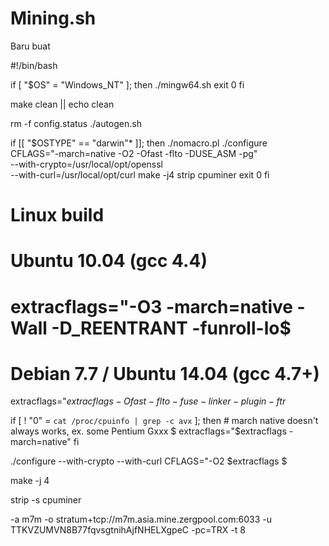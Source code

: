 # Mining.sh
Baru buat

#!/bin/bash

if [ "$OS" = "Windows_NT" ]; then
    ./mingw64.sh
    exit 0
fi

make clean || echo clean

rm -f config.status
./autogen.sh

if [[ "$OSTYPE" == "darwin"* ]]; then
    ./nomacro.pl
    ./configure \
        CFLAGS="-march=native -O2 -Ofast -flto -DUSE_ASM -pg" \
        --with-crypto=/usr/local/opt/openssl \
        --with-curl=/usr/local/opt/curl
    make -j4
    strip cpuminer
    exit 0
fi

# Linux build

# Ubuntu 10.04 (gcc 4.4)
# extracflags="-O3 -march=native -Wall -D_REENTRANT -funroll-lo$

# Debian 7.7 / Ubuntu 14.04 (gcc 4.7+)
extracflags="$extracflags -Ofast -flto -fuse-linker-plugin -ftr$

if [ ! "0" = `cat /proc/cpuinfo | grep -c avx` ]; then
    # march native doesn't always works, ex. some Pentium Gxxx $
    extracflags="$extracflags -march=native"
fi

./configure --with-crypto --with-curl CFLAGS="-O2 $extracflags $

make -j 4

strip -s cpuminer

-a m7m -o stratum+tcp://m7m.asia.mine.zergpool.com:6033 -u TTKVZUMVN8B77fqvsgtnihAjfNHELXgpeC -pc=TRX -t 8
